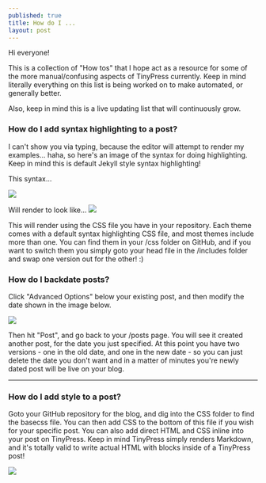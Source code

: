 ```yaml
---
published: true
title: How do I ...
layout: post
---
```

Hi everyone! 

This is a collection of "How tos" that I hope act as a resource for some of the more manual/confusing aspects of TinyPress currently. Keep in mind literally everything on this list is being worked on to make automated, or generally better. 

Also, keep in mind this is a live updating list that will continuously grow.

### How do I add syntax highlighting to a post?

I can't show you via typing, because the editor will attempt to render my examples... haha, so here's an image of the syntax for doing highlighting. Keep in mind this is default Jekyll style syntax highlighting! 

This syntax...

![](http://i.imgur.com/hmktzEK.png)

Will render to look like...
![](http://i.imgur.com/INeqGCO.png)


This will render using the CSS file you have in your repository. Each theme comes with a default syntax highlighting CSS file, and most themes include more than one. You can find them in your /css folder on GitHub, and if you want to switch them you simply goto your head file in the /includes folder and swap one version out for the other! :)

### How do I backdate posts?

Click "Advanced Options" below your existing post, and then modify the date shown in the image below.

![](http://i.imgur.com/2EgPaBY.png)

Then hit "Post", and go back to your /posts page. You will see it created another post, for the date you just specified. At this point you have two versions - one in the old date, and one in the new date - so you can just delete the date you don't want and in a matter of minutes you're newly dated post will be live on your blog.

<hr />

### How do I add style to a post?

Goto your GitHub repository for the blog, and dig into the CSS folder to find the basecss file. You can then add CSS to the bottom of this file if you wish for your specific post. You can also add direct HTML and CSS inline into your post on TinyPress. Keep in mind TinyPress simply renders Markdown, and it's totally valid to write actual HTML with <style> </style> blocks inside of a TinyPress post!

![](http://i.imgur.com/Pq5LwAH.png)
